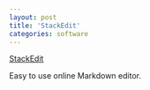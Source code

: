 ```yaml
---
layout: post
title: 'StackEdit'
categories: software
---
```


[StackEdit](https://stackedit.io)

Easy to use online Markdown editor.